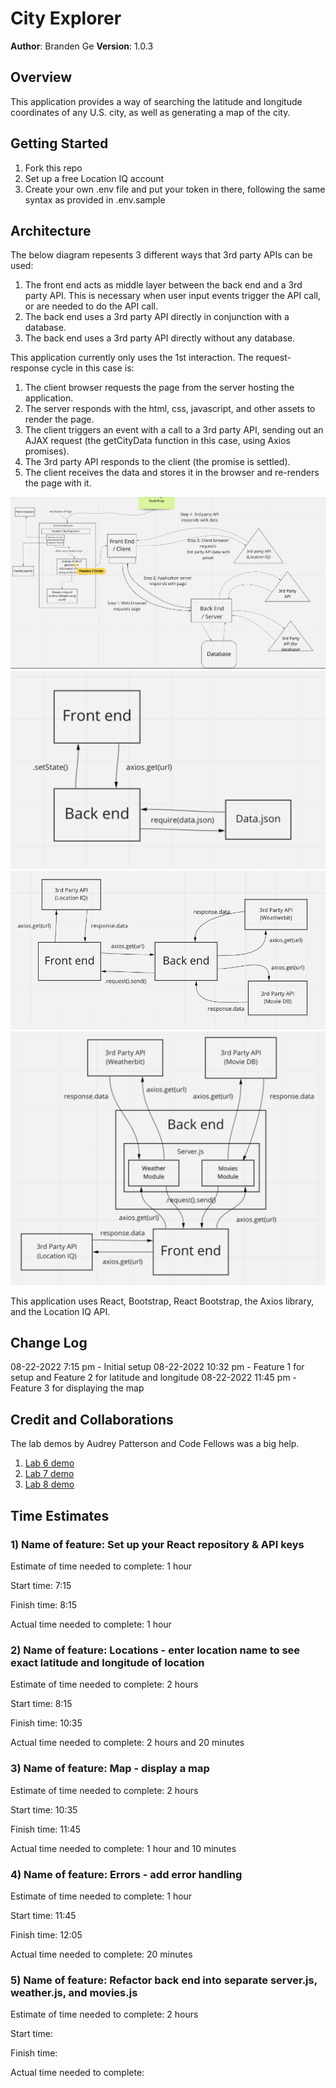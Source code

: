 # City Explorer

**Author**: Branden Ge
**Version**: 1.0.3

## Overview
<!-- Provide a high level overview of what this application is and why you are building it, beyond the fact that it's an assignment for this class. (i.e. What's your problem domain?) -->

This application provides a way of searching the latitude and longitude coordinates of any U.S. city, as well as generating a map of the city.

## Getting Started
<!-- What are the steps that a user must take in order to build this app on their own machine and get it running? -->

1. Fork this repo
2. Set up a free Location IQ account
3. Create your own .env file and put your token in there, following the same syntax as provided in .env.sample

## Architecture
<!-- Provide a detailed description of the application design. What technologies (languages, libraries, etc) you're using, and any other relevant design information. -->

The below diagram repesents 3 different ways that 3rd party APIs can be used:

1. The front end acts as middle layer between the back end and a 3rd party API. This is necessary when user input events trigger the API call, or are needed to do the API call.
2. The back end uses a 3rd party API directly in conjunction with a database.
3. The back end uses a 3rd party API directly without any database.

This application currently only uses the 1st interaction. The request-response cycle in this case is:

1. The client browser requests the page from the server hosting the application.
2. The server responds with the html, css, javascript, and other assets to render the page.
3. The client triggers an event with a call to a 3rd party API, sending out an AJAX request (the getCityData function in this case, using Axios promises).
4. The 3rd party API responds to the client (the promise is settled).
5. The client receives the data and stores it in the browser and re-renders the page with it.

![Diagram 1](./diagrams/1.png)
![Diagram 2](./diagrams/2.png)
![Diagram 3](./diagrams/3.png)
![Diagram 4](./diagrams/4.png)

This application uses React, Bootstrap, React Bootstrap, the Axios library, and the Location IQ API.

## Change Log
<!-- Use this area to document the iterative changes made to your application as each feature is successfully implemented. Use time stamps. Here's an example:

01-01-2001 4:59pm - Application now has a fully-functional express server, with a GET route for the location resource. -->

08-22-2022 7:15 pm - Initial setup
08-22-2022 10:32 pm - Feature 1 for setup and Feature 2 for latitude and longitude
08-22-2022 11:45 pm - Feature 3 for displaying the map

## Credit and Collaborations
<!-- Give credit (and a link) to other people or resources that helped you build this application. -->
The lab demos by Audrey Patterson and Code Fellows was a big help.

1) [Lab 6 demo](https://github.com/codefellows/seattle-code-301d88/blob/main/class-06)
2) [Lab 7 demo](https://github.com/codefellows/seattle-code-301d88/tree/main/class-07)
3) [Lab 8 demo](https://github.com/codefellows/seattle-code-301d88/tree/main/class-08)

## Time Estimates

### 1) Name of feature: Set up your React repository & API keys

Estimate of time needed to complete: 1 hour

Start time: 7:15

Finish time: 8:15

Actual time needed to complete: 1 hour

### 2) Name of feature: Locations - enter location name to see exact latitude and longitude of location

Estimate of time needed to complete: 2 hours

Start time: 8:15

Finish time: 10:35

Actual time needed to complete: 2 hours and 20 minutes

### 3) Name of feature: Map - display a map

Estimate of time needed to complete: 2 hours

Start time: 10:35

Finish time: 11:45

Actual time needed to complete: 1 hour and 10 minutes

### 4) Name of feature: Errors - add error handling

Estimate of time needed to complete: 1 hour

Start time: 11:45

Finish time: 12:05

Actual time needed to complete: 20 minutes

### 5) Name of feature: Refactor back end into separate server.js, weather.js, and movies.js

Estimate of time needed to complete: 2 hours

Start time:

Finish time:

Actual time needed to complete:
